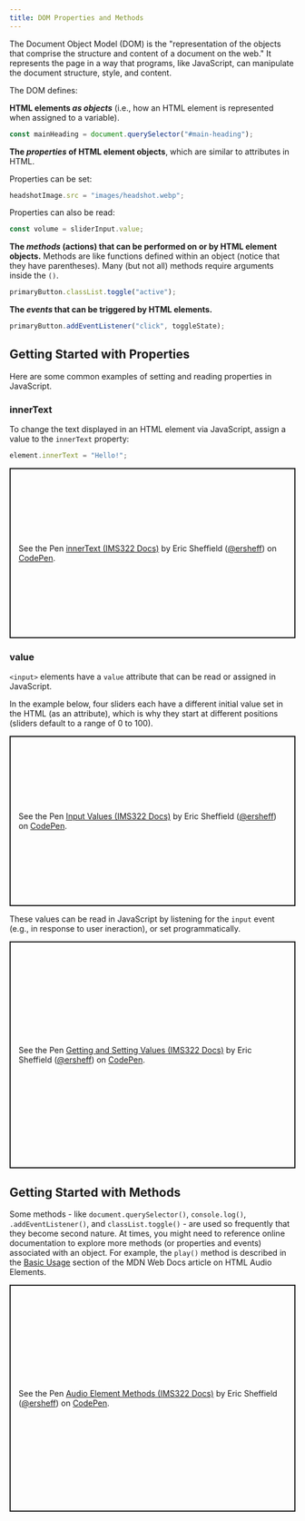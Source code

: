```yaml
---
title: DOM Properties and Methods
---
```


The Document Object Model (DOM) is the "representation of the objects that comprise the structure and content of a document on the web." It represents the page in a way that programs, like JavaScript, can manipulate the document structure, style, and content.

The DOM defines:

**HTML elements _as objects_** (i.e., how an HTML element is represented when assigned to a variable).

```js
const mainHeading = document.querySelector("#main-heading");
```

**The _properties_ of HTML element objects**, which are similar to attributes in HTML.

Properties can be set:

```js
headshotImage.src = "images/headshot.webp";
```

Properties can also be read:

```js
const volume = sliderInput.value;
```

**The _methods_ (actions) that can be performed on or by HTML element objects.** Methods are like functions defined within an object (notice that they have parentheses). Many (but not all) methods require arguments inside the `()`.

```js
primaryButton.classList.toggle("active");
```

**The _events_ that can be triggered by HTML elements.**

```js
primaryButton.addEventListener("click", toggleState);
```

## Getting Started with Properties

Here are some common examples of setting and reading properties in JavaScript.

### innerText

To change the text displayed in an HTML element via JavaScript, assign a value to the `innerText` property:

```js
element.innerText = "Hello!";
```

<p class="codepen" data-height="300" data-default-tab="js,result" data-slug-hash="poGMYEX" data-editable="true" data-user="ersheff" style="height: 300px; box-sizing: border-box; display: flex; align-items: center; justify-content: center; border: 2px solid; margin: 1em 0; padding: 1em;">
  <span>See the Pen <a href="https://codepen.io/ersheff/pen/poGMYEX">
  innerText (IMS322 Docs)</a> by Eric Sheffield (<a href="https://codepen.io/ersheff">@ersheff</a>)
  on <a href="https://codepen.io">CodePen</a>.</span>
</p>

### value

`<input>` elements have a `value` attribute that can be read or assigned in JavaScript.

In the example below, four sliders each have a different initial value set in the HTML (as an attribute), which is why they start at different positions (sliders default to a range of 0 to 100).

<p class="codepen" data-height="300" data-default-tab="html,result" data-slug-hash="OJdKqbw" data-editable="true" data-user="ersheff" style="height: 300px; box-sizing: border-box; display: flex; align-items: center; justify-content: center; border: 2px solid; margin: 1em 0; padding: 1em;">
  <span>See the Pen <a href="https://codepen.io/ersheff/pen/OJdKqbw">
  Input Values (IMS322 Docs)</a> by Eric Sheffield (<a href="https://codepen.io/ersheff">@ersheff</a>)
  on <a href="https://codepen.io">CodePen</a>.</span>
</p>

These values can be read in JavaScript by listening for the `input` event (e.g., in response to user ineraction), or set programmatically.

<p class="codepen" data-height="400" data-default-tab="js,result" data-slug-hash="abXeMBZ" data-editable="true" data-user="ersheff" style="height: 400px; box-sizing: border-box; display: flex; align-items: center; justify-content: center; border: 2px solid; margin: 1em 0; padding: 1em;">
  <span>See the Pen <a href="https://codepen.io/ersheff/pen/abXeMBZ">
  Getting and Setting Values (IMS322 Docs)</a> by Eric Sheffield (<a href="https://codepen.io/ersheff">@ersheff</a>)
  on <a href="https://codepen.io">CodePen</a>.</span>
</p>

## Getting Started with Methods

Some methods - like `document.querySelector()`, `console.log()`, `.addEventListener()`, and `classList.toggle()` - are used so frequently that they become second nature. At times, you might need to reference online documentation to explore more methods (or properties and events) associated with an object. For example, the `play()` method is described in the [Basic Usage](https://developer.mozilla.org/en-US/docs/Web/API/HTMLAudioElement#basic_usage) section of the MDN Web Docs article on HTML Audio Elements.

<p class="codepen" data-height="400" data-default-tab="js,result" data-slug-hash="vYPGjPy" data-editable="true" data-user="ersheff" style="height: 400px; box-sizing: border-box; display: flex; align-items: center; justify-content: center; border: 2px solid; margin: 1em 0; padding: 1em;">
  <span>See the Pen <a href="https://codepen.io/ersheff/pen/vYPGjPy">
  Audio Element Methods (IMS322 Docs)</a> by Eric Sheffield (<a href="https://codepen.io/ersheff">@ersheff</a>)
  on <a href="https://codepen.io">CodePen</a>.</span>
</p>
<script async src="https://cpwebassets.codepen.io/assets/embed/ei.js"></script>
